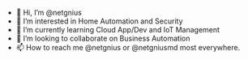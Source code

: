 - 👋 Hi, I’m @netgnius
- 👀 I’m interested in Home Automation and Security
- 🌱 I’m currently learning Cloud App/Dev and IoT Management
- 💞️ I’m looking to collaborate on Business Automation
- 📫 How to reach me @netgnius or @netgniusmd most everywhere.

<!---
netgnius/netgnius is a ✨ special ✨ repository because its `README.md` (this file) appears on your GitHub profile.
You can click the Preview link to take a look at your changes.
--->
